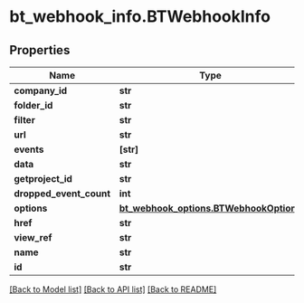 # bt_webhook_info.BTWebhookInfo

## Properties
Name | Type | Description | Notes
------------ | ------------- | ------------- | -------------
**company_id** | **str** |  | [optional] 
**folder_id** | **str** |  | [optional] 
**filter** | **str** |  | [optional] 
**url** | **str** |  | [optional] 
**events** | **[str]** |  | [optional] 
**data** | **str** |  | [optional] 
**getproject_id** | **str** |  | [optional] 
**dropped_event_count** | **int** |  | [optional] 
**options** | [**bt_webhook_options.BTWebhookOptions**](BTWebhookOptions.md) |  | [optional] 
**href** | **str** |  | [optional] 
**view_ref** | **str** |  | [optional] 
**name** | **str** |  | [optional] 
**id** | **str** |  | [optional] 

[[Back to Model list]](../README.md#documentation-for-models) [[Back to API list]](../README.md#documentation-for-api-endpoints) [[Back to README]](../README.md)


